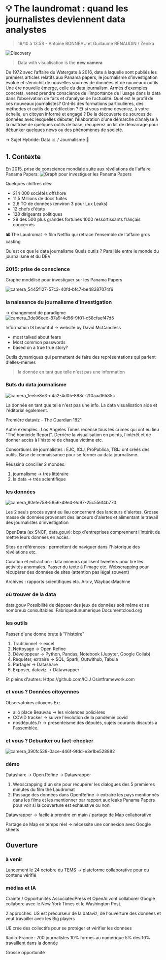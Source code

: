 #  :bulb: The laundromat : quand les journalistes deviennent data analystes
> 19/10 à 13:58 - Antoine BONNEAU et Guillaume RENAUDIN / Zenika

![Discovery](https://img.shields.io/badge/Discovery-blue)

> Data with visualisation is the **new camera**

De 1972 avec l’affaire du Watergate à 2016, date à laquelle sont publiés les premiers articles relatifs aux Panama papers, le journalisme d’investigation évolue et s’enrichit de nouvelles sources de données et de nouveaux outils. 
Une ère nouvelle émerge, celle du data journalism. Armés d’exemples concrets, venez prendre conscience de l’importance de l’usage dans la data dans l’observation de faits et d’analyse de l’actualité. 
Quel est le profil de ces nouveaux journalistes? Ont-ils des formations particulières, des méthodes et outils de prédilection ? Et si vous même deveniez, à votre échelle, un citoyen informé et engagé ? 
De la découverte de sources de données avec lesquelles débuter, l’élaboration d’une démarche d’analyse à la maîtrise de quelques outils de base, récupérez un kit de démarrage pour débunker quelques news ou des phénomènes de société.

 &rarr; Sujet Hybride: Data 📊 / Journalisme 📰
 
## 1. Contexte
En 2015, prise de conscience mondiale suite aux révélations de l'affaire Panama Papers:
![Graph pour investiguer les Panama Papers](https://www.datanami.com/wp-content/uploads/2016/04/Panama_4.png)

Quelques chiffres clés:
- 214 000 sociétés offshore
- 11,5 Millions de docs fuités
- 2,6 TO de données (environ 3 pour Lux Leaks)
- 12 chefs d'états
- 128 dirigeants politiques
- 29 des 500 plus grandes fortunes
   1000 ressortissants français concernés

📽️ The Laudromat &rarr; film Netflix qui retrace l'ensemble de l'affaire gros casting

Qu'est ce que le data journalisme
Quels outils ?
Parallèle entre le monde du journalisme et du DEV

### 2015: prise de conscience
Graphe modélisé pour investiguer sur les Panama Papers






![camera_5445f127-57c3-40fd-bfc7-be48387074f6](/camera_5445f127-57c3-40fd-bfc7-be48387074f6.jpg)

### la naissance du journalisme d'investigation
-> changement de paradigme
![camera_3de06eed-87a9-4d56-9f01-c58cfaef47d5](/camera_3de06eed-87a9-4d56-9f01-c58cfaef47d5.jpg)

Information IS beautiful -> website by David McCandless
- most talked about fears
- Most common passwords
- based on a true true story?

Outils dynamiques qui permettent de faire des représentations qui parlent d'elles-mêmes

> la donnée en tant que telle n'est pas une information

### Buts du data journalisme
![camera_1ee5e8e3-c4a2-4d05-888c-2f0aaa16535c](/camera_1ee5e8e3-c4a2-4d05-888c-2f0aaa16535c.jpg)

La donnée en tant que telle n'est pas une info.
La data visualisation aide et l'éditorial également.

Première dataviz - Thé Guardian 1821

Autre exemples : Los Angeles Times recense tous les crimes qui ont eu lieu "Thé homicide Report". Derrière la visualisation en points, l'intérêt et de donner accès à l'histoire de chaque victime etc.

Consortiums de journalistes : EJC, ICIJ, ProPublica, TBIJ ont créés des outils. Base de connaissance pour se former au data journalisme.

Réussir à concilier 2 mondes:
1) journalisme -> très littéraire
2) la data -> très scientifique

### les données

![camera_80efe758-5856-49e4-9d97-25c556f4b770](/camera_80efe758-5856-49e4-9d97-25c556f4b770.jpg)

Les 2 seuls procès ayant eu lieu concernent des lanceurs d'alertes. Grosse masse de données provenant des lanceurs d'alertes et alimentant le travail des journalistes d'investigation

OpenData (ex SNCF, data.gouv): bcp d'entreprises comprennent l'intérêt de mettre leurs données en accès.

Sites de références : permettent de naviguer dans l'historique des révélations etc.

Curation et extraction : data mineurs qui lisent tweeters pour lire les activités anormales. Passer du texte à l'image etc.
Webscrapping pour récupérer des données de sites (attention pas légal souvent)

Archives : rapports scientifiques etc. Arxiv, WaybackMachine

### où trouver de la data
data.gouv
Possibilité de déposer des jeux de données soit même et se nombreux consultables.
Fabriquedunumerique
Documentcloud.org

### les outils
Passer d'une donne brute à "l'histoire"

1. Traditionnel -> excel
2. Nettoyage -> Open Refine
3. Développeur -> Python, Pandas, Notebook (Jupyter, Google Collab)
4. Requêter, extraire -> SQL, Spark, Outwithub, Tabula
5. Partager -> Datashare
6. Exposer, dataviz -> Datawrapper

Et pleins d'autres:
Https://github.com/ICIJ
Osintframework.com

### et vous ? Données citoyennes
Observatoires citoyens
Ex:
- allô place Beauvau -> les violences policières 
- COVID tracker -> suivre l'évolution de la pandémie covid
- nosdéputés.fr -> presenteisme des députés, sujets courants discutés à l'assemblée.

### et vous ? Debunker ou fact-checker
![camera_390fc538-0ace-446f-9fdd-e3e1be528882](/camera_390fc538-0ace-446f-9fdd-e3e1be528882.jpg)

### démo
Datashare -> Open Refine -> Datawrapper

1. Webscrapping d'un site pour récupérer les dialogues des 5 premières minutes du film thé Laudromat
2. Passage des données dans OpenRefine -> extraire les pays mentionnés dans les films et les mentionner par rapport aux leaks Panama Papers pour voir si la couverture est exhaustive ou non.

Datawrapper -> facile à prendre en main / partage de Map collaborative

Partage de Map en temps réel -> nécessite une connexion avec Google sheets

## Ouverture
### à venir
Lancement le 24 octobre du TEMS -> plateforme collaborative pour du contenu vérifié

### médias et IA
Crainte / Opportunités
AssociatedPress et OpenAi vont collaborer
Google collabore avec le New York Times et le Washington Post.

2 approches:
US est précurseur de la dataviz, de l'ouverture des données et veut travailler avec les Big players

UE crée des collectifs pour se protéger et vérifier les données 

Radio-France : 700 journalistes
10% formes au numérique
5% des 10% travaillent dans la donnée

Grosse opportunité 
